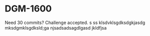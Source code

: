 # DGM-1600

Need 30 commits? Challenge accepted.
s
ss
klsdvklsgdksdgkjasdg
mksdgmklsgdksld;ga
njsadsadsagdlgasd
jkldfjsa
